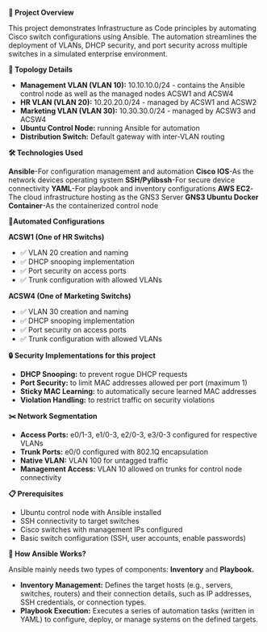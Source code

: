 **📘 Project Overview**

This project demonstrates Infrastructure as Code principles by automating Cisco switch configurations using Ansible. The automation streamlines the deployment of VLANs, DHCP security, and port security across multiple switches in a simulated enterprise environment.

**🧩 Topology Details**

- **Management VLAN (VLAN 10):** 10.10.10.0/24 - contains the Ansible control node as well as the managed nodes ACSW1 and ACSW4
- **HR VLAN (VLAN 20):** 10.20.20.0/24 - managed by ACSW1 and ACSW2
- **Marketing VLAN (VLAN 30):** 10.30.30.0/24 - managed by ACSW3 and ACSW4
- **Ubuntu Control Node:** running Ansible for automation
- **Distribution Switch:** Default gateway with inter-VLAN routing

**🛠️ Technologies Used**

**Ansible**-For configuration management and automation
**Cisco IOS**-As the network devices operating system
**SSH/Pylibssh**-For secure device connectivity
**YAML**-For playbook and inventory configurations
**AWS EC2**-The cloud infrastructure hosting as the GNS3 Server
**GNS3 Ubuntu Docker Container**-As the containerized control node

**🔧Automated Configurations**

**ACSW1 (One of HR Switchs)**
- ✅ VLAN 20 creation and naming
- ✅ DHCP snooping implementation
- ✅ Port security on access ports
- ✅ Trunk configuration with allowed VLANs

**ACSW4 (One of Marketing Switchs)**

- ✅ VLAN 30 creation and naming
- ✅ DHCP snooping implementation
- ✅ Port security on access ports
- ✅ Trunk configuration with allowed VLANs

**🔒 Security Implementations for this project**

- **DHCP Snooping:** to prevent rogue DHCP requests
- **Port Security:** to limit MAC addresses allowed per port (maximum 1)
- **Sticky MAC Learning:** to automatically secure learned MAC addresses
- **Violation Handling:** to restrict traffic on security violations

**✂️ Network Segmentation**

- **Access Ports:** e0/1-3, e1/0-3, e2/0-3, e3/0-3 configured for respective VLANs
- **Trunk Ports:** e0/0 configured with 802.1Q encapsulation
- **Native VLAN:** VLAN 100 for untagged traffic
- **Management Access:** VLAN 10 allowed on trunks for control node connectivity

**📋 Prerequisites**

- Ubuntu control node with Ansible installed
- SSH connectivity to target switches
- Cisco switches with management IPs configured
- Basic switch configuration (SSH, user accounts, enable passwords)

**🤔 How Ansible Works?**

Ansible mainly needs two types of components: **Inventory** and **Playbook.**
- **Inventory Management:** Defines the target hosts (e.g., servers, switches, routers) and their connection details, such as IP addresses, SSH credentials, or connection types.
- **Playbook Execution:** Executes a series of automation tasks (written in YAML) to configure, deploy, or manage systems on the defined targets.
